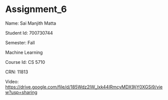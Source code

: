 # Assignment_6

Name: Sai Manjith Matta

Student Id: 700730744

Semester: Fall

Machine Learning

Course Id: CS 5710

CRN: 11813




Video:  https://drive.google.com/file/d/185Wdz2IW_lxk44IRmcyMDX9ljY0XGSi9/view?usp=sharing
